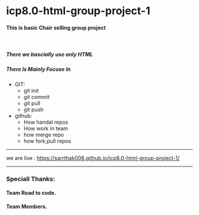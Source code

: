 # icp8.0-html-group-project-1

<h4>This is basic Chair selling group project</h4>
<br>
<h5>There we bascially use only HTML</h5>
<h5>There Is Mainly Focuse In</h5>
 <ul>
     <li>GIT:
        <ul>
             <li> git init</li>
             <li> git commit</li>
             <li> git pull</li>
             <li> git push</li>
       </ul>
     </li>
     <li>github:
         <ul>
            <li>How handal repos</li>
            <li>How work in team</li>
            <li>how merge repo</li>
            <li>how fork,pull repos</li>
         </ul>
     </li>
 </ul>

 <hr>

 we are live : https://sarrthak008.github.io/icp8.0-html-group-project-1/
 <hr>

 <h3>Speciall Thanks: </h3>
  <h4>Team Road to code.</h4>
  <h4>Team Members.</h4>
 